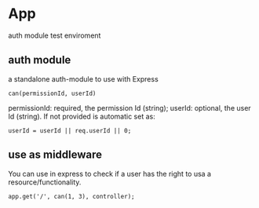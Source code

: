 # App

auth module test enviroment 

## auth module

a standalone auth-module to use with Express

`can(permissionId, userId)`

permissionId: required, the permission Id (string);
userId: optional, the user Id (string). If not provided is automatic set as:

`userId = userId || req.userId || 0;`

## use as middleware

You can use in express to check if a user has the right to usa a resource/functionality.

`app.get('/', can(1, 3), controller);` 


